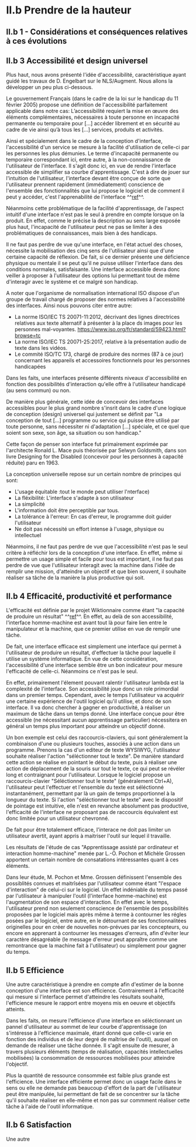 # II.b Prendre de la hauteur 

## II.b 1 - Considérations et conséquences relatives à ces évolutions 




## II.b 3 Accessibilité et design universel 

Plus haut, nous avons présenté l'idée d'accessibilité, caractéristique ayant guidé les travaux de D. Engelbart sur le NLS/Augment. Nous allons la développer un peu plus ci-dessous. 

Le gouvernement Français (dans le cadre de la loi sur le handicap du 11 février 2005) propose une définition de l'accessibilité parfaitement applicable dans notre cas:
    L’accessibilité requiert la mise en œuvre des éléments complémentaires, nécessaires à toute personne en incapacité permanente ou temporaire pour [...] accéder librement et en sécurité au cadre de vie ainsi qu’à tous les [...] services, produits et activités. 
    
Ainsi et spécialement dans le cadre de la conception d'interface, l'accessibilité d'un service se mesure à la facilité d'utilisation de celle-ci par les personnes les plus démunies. Le terme d'incapacité permanente ou temporaire correspondant ici, entre autre, à la non-connaissance de l'utilisateur de l'interface. Il s'agit donc ici, en vue de rendre l'interface accessible de simplifier sa courbe d'apprentissage. C'est à dire de jouer sur l'intuition de l'utilisateur, l'interface devant être conçue de sorte que l'utilisateur prennent rapidement (immédiatement) conscience de l'ensemble des fonctionnalités que lui propose le logiciel et de comment il peut y accéder, c'est l'apprenabilité de l'interface ^^[ref](http://www.info.univ-tours.fr/~antoine/documents_enseignement/IHM_CM_chapII.pdf)^^.

Néanmoins cette problématique de la facilité d'apprentissage, de l'aspect intuitif d'une interface n'est pas le seul à prendre en compte lorsque on la produit. 
En effet, comme le précise la description au sens large exposée plus haut, l'incapacité de l'utilisateur peut ne pas se limiter à des problématiques de connaissances, mais bien à des handicaps. 

Il ne faut pas perdre de vue qu'une interface, en l'état actuel des choses, nécessite la mobilisation des cinq sens de l'utilisateur ainsi que d'une certaine capacité de réflexion. De fait, si ce dernier présente une déficience physique ou mentale il se peut qu'il ne puisse utiliser l'interface dans des conditions normales, satisfaisante. Une interface accessible devra donc veiller à proposer à l'utilisateur des options lui permettant tout de même d'interagir avec le système et ce malgré son handicap. 

A noter que l'organisme de normalisation international ISO dispose d'un groupe de travail chargé de proposer des normes relatives à l'accessbilité des interfaces. Ainsi nous pouvons citer entre autre:

* La norme ISO/IEC TS 20071-11:2012, décrivant des lignes directrices relatives aux texte alternatif à présenter à la place ds images pour les personnes mal-voyantes. https://www.iso.org/fr/standard/59423.html?browse=tc
* La norme ISO/IEC TS 20071-25:2017, relative à la présentation audio de texte dans les vidéos. 
* Le commité ISO/TC 173, chargé de produire des normes (87 à ce jour) concernant les appareils et accessoires fonctionnels pour les personnes handicapées

Dans les faits, une interfaces présente différents niveaux d'accessibilité en fonction des possibilités d'interaction qu'elle offre à l'utilisateur handicapé (au sens commun) ou non. 

De manière plus générale, cette idée de concevoir des interfaces accessibles pour le plus grand nombre s'insrit dans le cadre d'une logique de conception (design) universel qui justement se définit par 
	"La conception de tout [...] programme ou service qui puisse être utilisé par toute personne, sans nécessiter ni d'adaptation [...] spéciale, et ce quel que soient son sexe, son âge, sa situation ou son handicap."
    
Cette façon de penser son interface fut primairement exprimée par l'architecte Ronald L. Mace puis théorisée par Selwyn Goldsmith, dans son livre Designing for the Disabled (concevoir pour les personnes à capacité réduite) paru en 1963.

La conception universelle repose sur un certain nombre de principes qui sont:

* L'usage équitable :tout le monde peut utiliser l'nterface)
* La fléxibilité: L'interface s'adapte à son utilisateur
* La simplicité
* L'information doit être perceptible par tous.
* La tolérance à l'erreur: En cas d'erreur, le programme doit guider l'utilisateur
* Ne doit pas nécessité un effort intense à l'usage, physique ou intellectuel

Néanmoins, il ne faut pas perdre de vue que l'accessibilité n'est pas le seul critère à réfléchir lors de la conception d'une interface. En effet, même si permettre un usage simple et facile pour tous est important, il ne faut pas perdre de vue que l'utilisateur interagit avec la machine dans l'idée de remplir une mission, d'atteindre un objectif et que bien souvent, il souhaite réaliser sa tâche de la manière la plus productive qui soit.

## II.b 4 Efficacité, productivité et performance 

L'efficacité est définie par le projet Wiktionnaire comme étant "la capacité de produire un résultat" ^^[ref](https://en.wikipedia.org/wiki/Universal_design)^^. En effet, au delà de son accessibilité, l'interface homme-machine est avant tout là pour faire lien entre le manipulateur et la machine, que ce premier utilise en vue de remplir une tâche. 

De fait, une interface efficace est simplement une interface qui permet à l'utilisateur de produire un résultat, d'effectuer la tâche pour laquelle il utilise un système informatique. En vue de cette considération, l'accessibilité d'une interface semble être un bon indicateur pour mesure l'efficacité de celle-ci. Néanmoins ce n'est pas le seul.

En effet, primairement l'élement pouvant ralentir l'utilisateur lambda est la complexité de l'interface. Son accessibilité joue donc un role primordial dans un premier temps. Cependant, avec le temps l'utilisateur va acquérir une certaine expérience de l'outil logiciel qu'il utilise, et donc de son interface. Il va donc chercher à gagner en productivité, à réaliser un maximum de tâche dans un temps donné. Une interface conçue pour être accessible (ne nécessitant aucun apprentissage particulier) nécessitera en général un temps plus important pour atteindre un objectif donné.

Un bon exemple est celui des raccourcis-claviers, qui sont généralement la combinaison d'une ou plusieurs touches, associés à une action dans un programme. 
Prenons la cas d'un editeur de texte WYSIWYG, l'utilisateur souhaite réaliser l'action "séléctionner tout le texte". De manière standard cette action se réalise en pointant le début du texte, puis à réaliser une action de déplacement de la souris sur tout le texte, ce qui peut se révéler long et contraignant pour l'utilisateur. Lorsque le logiciel propose un raccourcis-clavier "Séléctionner tout le texte" (généralement Ctrl+A), l'utilisateur peut l'effectuer et l'ensemble du texte est séléctionné instantanément, permettant par là un gain de temps proportionnel à la longueur du texte. Si l'action "séléctionner tout le texte" avec le dispositif de pointage est intuitive, elle n'est en revanche absolument pas productive, l'efficacité de l'interface ne proposant pas de raccourcis équivalent est donc limitée pour un utilisateur chevronné.

De fait pour être totalement efficace, l'interace ne doit pas limiter un utilisateur avertit, ayant appris à maitriser l'outil sur lequel il travaille. 

Les résultats de l'étude de cas "Apprentissage assisté par ordinateur et interaction homme-machine" menée par L.-O. Pochon et Michèle Grossen apportent un certain nombre de consatations intéressantes quant à ces éléments. 

Dans leur étude, M. Pochon et Mme. Grossen définissent l'ensemble des possiblités connues et maitrîsées par l'utilisateur comme étant "l'espace d'interaction" de celui-ci sur le logiciel. Un effet indéniable du temps passé par l'utilisateur à manipuler l'outil (l'interface homme-machine) est l'augmentation de son espace d'interaction. En effet avec le temps, l'utilisateur prend non seulement conscience de l'ensemble des possibilités proposées par le logiciel mais après même à terme à contourner les régles posées par le logiciel, entre autre, en le détournant de ses fonctionnalitées originelles pour en créer de nouvelles non-prévues par les concepteurs, ou encore en apprenant à contourner les messages d'erreurs, afin d'éviter leur caractère désagréable (le message d'erreur peut appraître comme une remontrance que la machine fait à l'utilisateur) ou simplement pour gagner du temps. 

## II.b 5 Efficience 

Une autre caractéristique à prendre en compte afin d'estimer de la bonne conception d'une interface est son efficience. Contrairement à l'efficacité qui mesure si l'interface permet d'atteindre les résultats souhaité, l'efficience mesure le rapport entre moyens mis en oeuvre et objectifs atteints.

Dans les faits, on mesure l'efficience d'une interface en séléctionnant un pannel d'utilisateur au sommet de leur courbe d'apprentissage (on s'intéresse à l'efficience maximale, étant donné que celle-ci varie en fonction des individus et de leur degré de maîtrise de l'outil), auquel on demande de réaliser une tâche donnée. Il s'agit ensuite de mesurer, à travers plusieurs éléments (temps de réalisation, capacités intellectuelles mobilisées) la consommation de ressources mobilisées pour atteindre l'objectif.

Plus la quantité de ressource consommée est faible plus grande est l'efficience. 
Une interface efficiente permet donc un usage facile dans le sens ou elle ne demande pas beaucoup d'effort de la part de l'utilisateur peut être manipulée, lui permettant de fait de se concentrer sur la tâche qu'il souhaite réaliser en elle-même et non pas sur commment réaliser cette tâche à l'aide de l'outil informatique.

## II.b 6 Satisfaction

Une autre 











   
